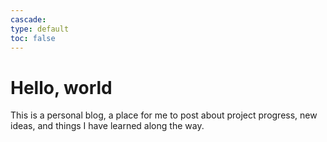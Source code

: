 ```yaml
---
cascade:
type: default
toc: false
---
```


# Hello, world

This is a personal blog, a place for me to post about project progress, new ideas, and things I have learned along the way.
